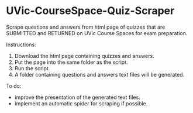 # UVic-CourseSpace-Quiz-Scraper
Scrape questions and answers from html page of quizzes that are SUBMITTED and RETURNED on UVic Course Spaces for exam preparation.

Instructions:
1. Download the html page containing quizzes and answers.
2. Put the page into the same folder as the script.
3. Run the script.
4. A folder containing questions and answers text files will be generated.


To do:
- improve the presentation of the generated text files.
- implement an automatic spider for scraping if possible.
